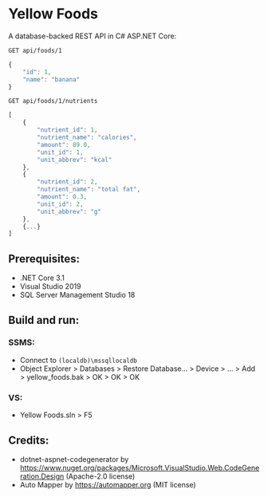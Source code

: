 # Yellow Foods
A database-backed REST API in C# ASP.NET Core:
```HTTP
GET api/foods/1
```

```JavaScript
{
    "id": 1,
    "name": "banana"
}
```

```HTTP
GET api/foods/1/nutrients
```

```JavaScript
[
    {
        "nutrient_id": 1,
        "nutrient_name": "calories",
        "amount": 89.0,
        "unit_id": 1,
        "unit_abbrev": "kcal"
    },
    {
        "nutrient_id": 2,
        "nutrient_name": "total fat",
        "amount": 0.3,
        "unit_id": 2,
        "unit_abbrev": "g"
    },
    {...}
]
```

## Prerequisites:
- .NET Core 3.1
- Visual Studio 2019
- SQL Server Management Studio 18

## Build and run:
### SSMS:
- Connect to `(localdb)\mssqllocaldb`
- Object Explorer > Databases > Restore Database... > Device > ... > Add > yellow_foods.bak > OK > OK > OK
### VS:
- Yellow Foods.sln > F5

## Credits:
- dotnet-aspnet-codegenerator by https://www.nuget.org/packages/Microsoft.VisualStudio.Web.CodeGeneration.Design (Apache-2.0 license)
- Auto Mapper by https://automapper.org (MIT license)
